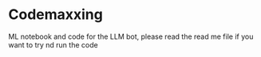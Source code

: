 # Codemaxxing
ML notebook and code for the LLM bot, please read the read me file if you want to try nd run the code
